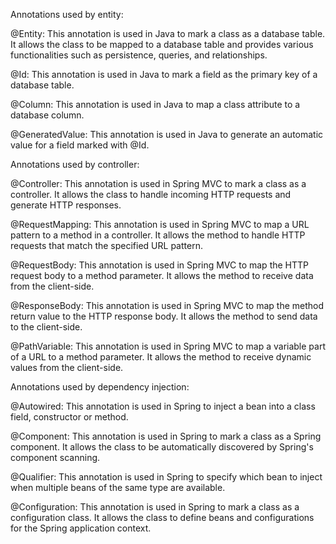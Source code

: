 Annotations used by entity:

@Entity: This annotation is used in Java to mark a class as a database table. It allows the class to be mapped to a database table and provides various functionalities such as persistence, queries, and relationships.

@Id: This annotation is used in Java to mark a field as the primary key of a database table.

@Column: This annotation is used in Java to map a class attribute to a database column.

@GeneratedValue: This annotation is used in Java to generate an automatic value for a field marked with @Id.

Annotations used by controller:

@Controller: This annotation is used in Spring MVC to mark a class as a controller. It allows the class to handle incoming HTTP requests and generate HTTP responses.

@RequestMapping: This annotation is used in Spring MVC to map a URL pattern to a method in a controller. It allows the method to handle HTTP requests that match the specified URL pattern.

@RequestBody: This annotation is used in Spring MVC to map the HTTP request body to a method parameter. It allows the method to receive data from the client-side.

@ResponseBody: This annotation is used in Spring MVC to map the method return value to the HTTP response body. It allows the method to send data to the client-side.

@PathVariable: This annotation is used in Spring MVC to map a variable part of a URL to a method parameter. It allows the method to receive dynamic values from the client-side.

Annotations used by dependency injection:

@Autowired: This annotation is used in Spring to inject a bean into a class field, constructor or method.

@Component: This annotation is used in Spring to mark a class as a Spring component. It allows the class to be automatically discovered by Spring's component scanning.

@Qualifier: This annotation is used in Spring to specify which bean to inject when multiple beans of the same type are available.

@Configuration: This annotation is used in Spring to mark a class as a configuration class. It allows the class to define beans and configurations for the Spring application context.